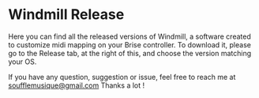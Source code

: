 # Windmill Release
Here you can find all the released versions of Windmill, a software created to customize midi mapping on your Brise controller. To download it, please go to the Release tab, at the right of this, and choose the version matching your OS.

If you have any question, suggestion or issue, feel free to reach me at soufflemusique@gmail.com
Thanks a lot !
